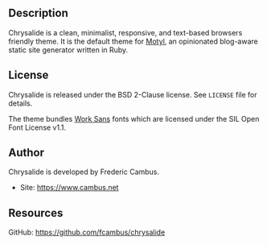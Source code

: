 ## Description

Chrysalide is a clean, minimalist, responsive, and text-based browsers
friendly theme. It is the default theme for [Motyl][1], an opinionated
blog-aware static site generator written in Ruby.

## License

Chrysalide is released under the BSD 2-Clause license. See `LICENSE` file for
details.

The theme bundles [Work Sans][2] fonts which are licensed under the SIL Open
Font License v1.1.

## Author

Chrysalide is developed by Frederic Cambus.

- Site: https://www.cambus.net

## Resources

GitHub: https://github.com/fcambus/chrysalide

[1]: https://github.com/fcambus/motyl
[2]: http://weiweihuanghuang.github.io/Work-Sans/
